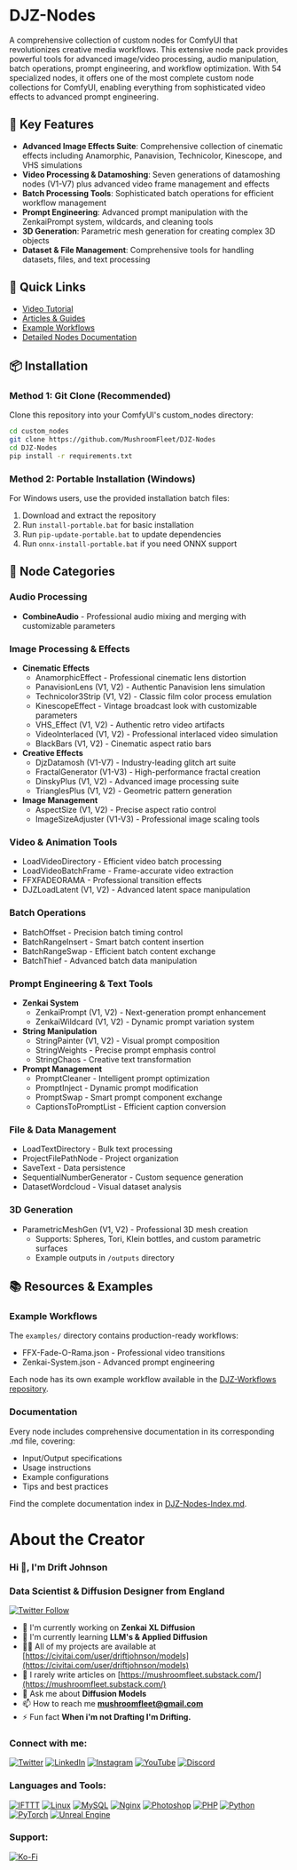 # DJZ-Nodes

A comprehensive collection of custom nodes for ComfyUI that revolutionizes creative media workflows. This extensive node pack provides powerful tools for advanced image/video processing, audio manipulation, batch operations, prompt engineering, and workflow optimization. With 54 specialized nodes, it offers one of the most complete custom node collections for ComfyUI, enabling everything from sophisticated video effects to advanced prompt engineering.

## 🌟 Key Features

- **Advanced Image Effects Suite**: Comprehensive collection of cinematic effects including Anamorphic, Panavision, Technicolor, Kinescope, and VHS simulations
- **Video Processing & Datamoshing**: Seven generations of datamoshing nodes (V1-V7) plus advanced video frame management and effects
- **Batch Processing Tools**: Sophisticated batch operations for efficient workflow management
- **Prompt Engineering**: Advanced prompt manipulation with the ZenkaiPrompt system, wildcards, and cleaning tools
- **3D Generation**: Parametric mesh generation for creating complex 3D objects
- **Dataset & File Management**: Comprehensive tools for handling datasets, files, and text processing

## 🚀 Quick Links
- [Video Tutorial](https://www.youtube.com/watch?v=MnZnP0Fav8E)
- [Articles & Guides](https://civitai.com/user/driftjohnson/articles)
- [Example Workflows](https://github.com/MushroomFleet/DJZ-Workflows/tree/main/DJZ-Nodes-Examples)
- [Detailed Nodes Documentation](https://github.com/MushroomFleet/DJZ-Nodes/blob/main/DJZ-Nodes-Index.md)

## 📦 Installation

### Method 1: Git Clone (Recommended)
Clone this repository into your ComfyUI's custom_nodes directory:

```bash
cd custom_nodes
git clone https://github.com/MushroomFleet/DJZ-Nodes
cd DJZ-Nodes
pip install -r requirements.txt
```

### Method 2: Portable Installation (Windows)
For Windows users, use the provided installation batch files:
1. Download and extract the repository
2. Run `install-portable.bat` for basic installation
3. Run `pip-update-portable.bat` to update dependencies
4. Run `onnx-install-portable.bat` if you need ONNX support

## 🔧 Node Categories

### Audio Processing
- **CombineAudio** - Professional audio mixing and merging with customizable parameters

### Image Processing & Effects
- **Cinematic Effects**
  - AnamorphicEffect - Professional cinematic lens distortion
  - PanavisionLens (V1, V2) - Authentic Panavision lens simulation
  - Technicolor3Strip (V1, V2) - Classic film color process emulation
  - KinescopeEffect - Vintage broadcast look with customizable parameters
  - VHS_Effect (V1, V2) - Authentic retro video artifacts
  - VideoInterlaced (V1, V2) - Professional interlaced video simulation
  - BlackBars (V1, V2) - Cinematic aspect ratio bars
- **Creative Effects**
  - DjzDatamosh (V1-V7) - Industry-leading glitch art suite
  - FractalGenerator (V1-V3) - High-performance fractal creation
  - DinskyPlus (V1, V2) - Advanced image processing suite
  - TrianglesPlus (V1, V2) - Geometric pattern generation
- **Image Management**
  - AspectSize (V1, V2) - Precise aspect ratio control
  - ImageSizeAdjuster (V1-V3) - Professional image scaling tools

### Video & Animation Tools
- LoadVideoDirectory - Efficient video batch processing
- LoadVideoBatchFrame - Frame-accurate video extraction
- FFXFADEORAMA - Professional transition effects
- DJZLoadLatent (V1, V2) - Advanced latent space manipulation

### Batch Operations
- BatchOffset - Precision batch timing control
- BatchRangeInsert - Smart batch content insertion
- BatchRangeSwap - Efficient batch content exchange
- BatchThief - Advanced batch data manipulation

### Prompt Engineering & Text Tools
- **Zenkai System**
  - ZenkaiPrompt (V1, V2) - Next-generation prompt enhancement
  - ZenkaiWildcard (V1, V2) - Dynamic prompt variation system
- **String Manipulation**
  - StringPainter (V1, V2) - Visual prompt composition
  - StringWeights - Precise prompt emphasis control
  - StringChaos - Creative text transformation
- **Prompt Management**
  - PromptCleaner - Intelligent prompt optimization
  - PromptInject - Dynamic prompt modification
  - PromptSwap - Smart prompt component exchange
  - CaptionsToPromptList - Efficient caption conversion

### File & Data Management
- LoadTextDirectory - Bulk text processing
- ProjectFilePathNode - Project organization
- SaveText - Data persistence
- SequentialNumberGenerator - Custom sequence generation
- DatasetWordcloud - Visual dataset analysis

### 3D Generation
- ParametricMeshGen (V1, V2) - Professional 3D mesh creation
  - Supports: Spheres, Tori, Klein bottles, and custom parametric surfaces
  - Example outputs in `/outputs` directory

## 📚 Resources & Examples

### Example Workflows
The `examples/` directory contains production-ready workflows:
- FFX-Fade-O-Rama.json - Professional video transitions
- Zenkai-System.json - Advanced prompt engineering

Each node has its own example workflow available in the [DJZ-Workflows repository](https://github.com/MushroomFleet/DJZ-Workflows/tree/main/DJZ-Nodes-Examples).

### Documentation
Every node includes comprehensive documentation in its corresponding .md file, covering:
- Input/Output specifications
- Usage instructions
- Example configurations
- Tips and best practices

Find the complete documentation index in [DJZ-Nodes-Index.md](https://github.com/MushroomFleet/DJZ-Nodes/blob/main/DJZ-Nodes-Index.md).

# About the Creator

### Hi 👋, I'm Drift Johnson

### Data Scientist & Diffusion Designer from England

[![Twitter Follow](https://img.shields.io/twitter/follow/mushroomfleet?logo=twitter&style=for-the-badge)](https://twitter.com/mushroomfleet)

- 🔭 I'm currently working on **Zenkai XL Diffusion**
- 🌱 I'm currently learning **LLM's & Applied Diffusion**
- 👨‍💻 All of my projects are available at [https://civitai.com/user/driftjohnson/models](https://civitai.com/user/driftjohnson/models)
- 📝 I rarely write articles on [https://mushroomfleet.substack.com/](https://mushroomfleet.substack.com/)
- 💬 Ask me about **Diffusion Models**
- 📫 How to reach me **mushroomfleet@gmail.com**
- ⚡ Fun fact **When i'm not Drafting I'm Drifting.**

### Connect with me:

[![Twitter](https://raw.githubusercontent.com/rahuldkjain/github-profile-readme-generator/master/src/images/icons/Social/twitter.svg)](https://twitter.com/mushroomfleet)
[![LinkedIn](https://raw.githubusercontent.com/rahuldkjain/github-profile-readme-generator/master/src/images/icons/Social/linked-in-alt.svg)](https://linkedin.com/in/mushroomfleet)
[![Instagram](https://raw.githubusercontent.com/rahuldkjain/github-profile-readme-generator/master/src/images/icons/Social/instagram.svg)](https://instagram.com/mushroomfleet)
[![YouTube](https://raw.githubusercontent.com/rahuldkjain/github-profile-readme-generator/master/src/images/icons/Social/youtube.svg)](https://www.youtube.com/@FiveBelowFiveUK)
[![Discord](https://raw.githubusercontent.com/rahuldkjain/github-profile-readme-generator/master/src/images/icons/Social/discord.svg)](https://discord.gg/DtMXKqD5bT)

### Languages and Tools:

[![IFTTT](https://www.vectorlogo.zone/logos/ifttt/ifttt-ar21.svg)](https://ifttt.com/)
[![Linux](https://raw.githubusercontent.com/devicons/devicon/master/icons/linux/linux-original.svg)](https://www.linux.org/)
[![MySQL](https://raw.githubusercontent.com/devicons/devicon/master/icons/mysql/mysql-original-wordmark.svg)](https://www.mysql.com/)
[![Nginx](https://raw.githubusercontent.com/devicons/devicon/master/icons/nginx/nginx-original.svg)](https://www.nginx.com)
[![Photoshop](https://raw.githubusercontent.com/devicons/devicon/master/icons/photoshop/photoshop-line.svg)](https://www.photoshop.com/en)
[![PHP](https://raw.githubusercontent.com/devicons/devicon/master/icons/php/php-original.svg)](https://www.php.net)
[![Python](https://raw.githubusercontent.com/devicons/devicon/master/icons/python/python-original.svg)](https://www.python.org)
[![PyTorch](https://www.vectorlogo.zone/logos/pytorch/pytorch-icon.svg)](https://pytorch.org/)
[![Unreal Engine](https://raw.githubusercontent.com/kenangundogan/fontisto/036b7eca71aab1bef8e6a0518f7329f13ed62f6b/icons/svg/brand/unreal-engine.svg)](https://unrealengine.com/)

### Support:

[![Ko-Fi](https://cdn.ko-fi.com/cdn/kofi3.png?v=3)](https://ko-fi.com/driftjohnson)
